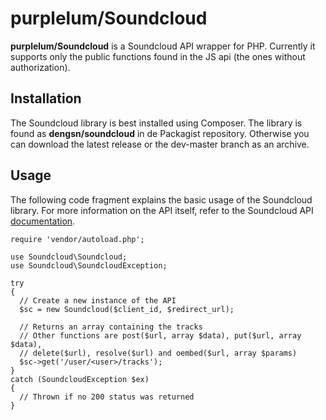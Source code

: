 # purplelum/Soundcloud

**purplelum/Soundcloud** is a Soundcloud API wrapper for PHP. Currently it supports only the public functions found in the JS api (the ones without authorization).

## Installation

The Soundcloud library is best installed using Composer. The library is found as **dengsn/soundcloud** in de Packagist repository. Otherwise you can download the latest release or the dev-master branch as an archive.

## Usage

The following code fragment explains the basic usage of the Soundcloud library. For more information on the API itself, refer to the Soundcloud API [documentation](https://developers.soundcloud.com/docs/api/reference).

    require 'vendor/autoload.php';

    use Soundcloud\Soundcloud;
    use Soundcloud\SoundcloudException;
    
    try
    {
      // Create a new instance of the API
      $sc = new Soundcloud($client_id, $redirect_url);
      
      // Returns an array containing the tracks
      // Other functions are post($url, array $data), put($url, array $data), 
      // delete($url), resolve($url) and oembed($url, array $params) 
      $sc->get('/user/<user>/tracks'); 
    }
    catch (SoundcloudException $ex)
    {
      // Thrown if no 200 status was returned
    }